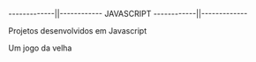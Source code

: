 -------------||------------ JAVASCRIPT ------------||-------------

Projetos desenvolvidos em Javascript

Um jogo da velha
